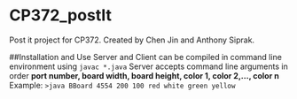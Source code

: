 # CP372_postIt
Post it project for CP372. Created by Chen Jin and Anthony Siprak.

##Installation and Use
Server and Client can be compiled in command line environment using ```javac *.java```
Server accepts command line arguments in order **port number, board width, board height, color 1, color 2,..., color n**
Example: ```>java BBoard 4554 200 100 red white green yellow```
